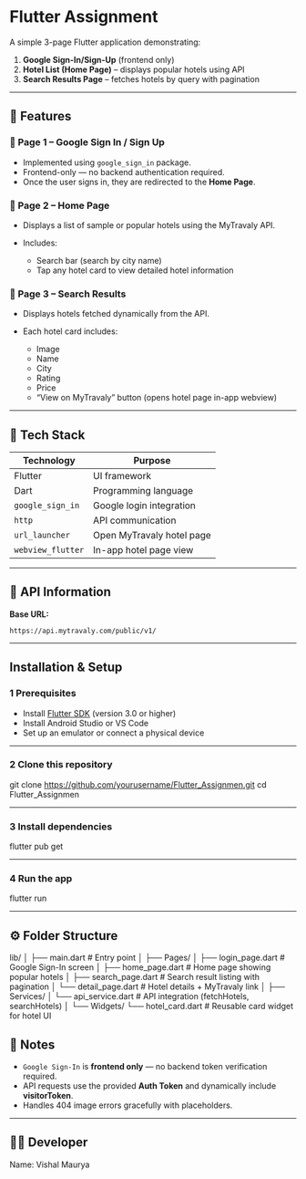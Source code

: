 #  Flutter Assignment

A simple 3-page Flutter application demonstrating:

1. **Google Sign-In/Sign-Up** (frontend only)
2. **Hotel List (Home Page)** – displays popular hotels using API
3. **Search Results Page** – fetches hotels by query with pagination

---

## 📱 Features

### 🔹 Page 1 – Google Sign In / Sign Up

* Implemented using `google_sign_in` package.
* Frontend-only — no backend authentication required.
* Once the user signs in, they are redirected to the **Home Page**.

### 🔹 Page 2 – Home Page

* Displays a list of sample or popular hotels using the MyTravaly API.
* Includes:

  * Search bar (search by city name)
  * Tap any hotel card to view detailed hotel information

### 🔹 Page 3 – Search Results

* Displays hotels fetched dynamically from the API.
* Each hotel card includes:

  * Image
  * Name
  * City
  * Rating
  * Price
  * “View on MyTravaly” button (opens hotel page in-app webview)

---

## 🔧 Tech Stack

| Technology        | Purpose                   |
| ----------------- | ------------------------- |
| Flutter           | UI framework              |
| Dart              | Programming language      |
| `google_sign_in`  | Google login integration  |
| `http`            | API communication         |
| `url_launcher`    | Open MyTravaly hotel page |
| `webview_flutter` | In-app hotel page view    |

---

## 🧩 API Information

**Base URL:**

```
https://api.mytravaly.com/public/v1/
```

---

##  Installation & Setup

### 1️ Prerequisites

* Install [Flutter SDK](https://docs.flutter.dev/get-started/install) (version 3.0 or higher)
* Install Android Studio or VS Code
* Set up an emulator or connect a physical device

---

### 2️ Clone this repository


git clone https://github.com/yourusername/Flutter_Assignmen.git
cd Flutter_Assignmen


---

### 3️ Install dependencies


flutter pub get


---

### 4️ Run the app


flutter run


---

## ⚙️ Folder Structure


lib/
│
├── main.dart                # Entry point
│
├── Pages/
│   ├── login_page.dart      # Google Sign-In screen
│   ├── home_page.dart       # Home page showing popular hotels
│   ├── search_page.dart     # Search result listing with pagination
│   └── detail_page.dart     # Hotel details + MyTravaly link
│
├── Services/
│   └── api_service.dart     # API integration (fetchHotels, searchHotels)
│
└── Widgets/
    └── hotel_card.dart      # Reusable card widget for hotel UI


## 🧠 Notes

* `Google Sign-In` is **frontend only** — no backend token verification required.
* API requests use the provided **Auth Token** and dynamically include **visitorToken**.
* Handles 404 image errors gracefully with placeholders.

---

## 👨‍💻 Developer

Name: Vishal Maurya


